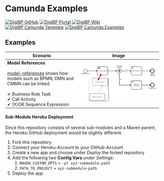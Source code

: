 # Camunda Examples

[![DigiBP GitHub](https://img.shields.io/badge/DigiBP-GitHub-lightgrey.svg?longCache=true)](https://github.com/DigiBP)
[![DigiBP Portal](https://img.shields.io/badge/DigiBP-Portal-brightgreen.svg?longCache=true)](https://digibp.github.io)
[![DigiBP Wiki](https://img.shields.io/badge/DigiBP-Wiki-yellow.svg?longCache=true)](https://github.com/DigiBP/digibp.github.io/wiki)
[![DigiBP Camunda Template](https://img.shields.io/badge/DigiBP-Camunda%20Template-red.svg?longCache=true)](https://github.com/DigiBP/digibp-camunda-template)
[![DigiBP Camunda Examples](https://img.shields.io/badge/DigiBP-Camunda%20Examples-blue.svg?longCache=true)](https://github.com/DigiBP/digibp-camunda-examples)

## Examples

| Scenario | Image |
|--- | --- |
| **Model References**<br><br>[model-references](model-references) shows how models such as BPMN, DMN and CMMN can be linked.<br><br>✔ Business Rule Task<br>✔ Call Activity<br>✔ (X)OR Sequence Expression | [![](model-references/images/model-references-to-dmn.png)](model-references) |

#### Sub-Module Heroku Deployment

Since this repository consists of several sub-modules and a Maven parent, the Heroku GitHub deployment would be slightly different:
1. Fork this repository
2. Connect your Heroku-Account to your GitHub-Account
3. Create a new app and choose under *Deploy* the forked repository
4. Add the following two **Config Vars** under *Settings*:
   1. `MAVEN_CUSTOM_OPTS` = `-pl xyz-submodule-path`
   2. `PATH_TO_PROJECT` = `xyz-submodule-path`
5. Deploy the app
